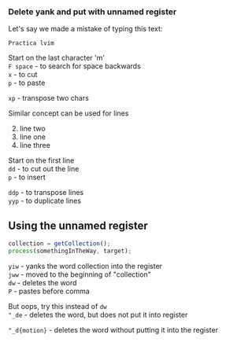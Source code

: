 ### Delete yank and put with unnamed register

Let's say we made a mistake of typing this text:

```
Practica lvim
```

Start on the last character 'm'  
`F space` - to search for space backwards  
`x` - to cut  
`p` - to paste  

`xp` - transpose two chars

Similar concept can be used for lines

2) line two  
1) line one  
3) line three  

Start on the first line  
`dd` - to cut out the line  
`p` - to insert  

`ddp` - to transpose lines  
`yyp` - to duplicate lines  

## Using the unnamed register

```javascript
collection = getCollection();
process(somethingInTheWay, target);
```

`yiw` - yanks the word collection into the register  
`jww` - moved to the beginning of "collection"  
`dw` - deletes the word  
`P` - pastes before comma  

But oops, try this instead of `dw`  
`"_de` - deletes the word, but does not put it into register  

`"_d{motion}` - deletes the word without putting it into the register

